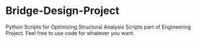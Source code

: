 # Bridge-Design-Project
Python Scripts for Optimizing Structural Analysis
Scripts part of Engineering Project.
Feel free to use code for whatever you want.
